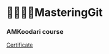﻿# 👨‍👨‍👧‍👧MasteringGit

### AMKoodari course

[Certificate](https://techclass.io/certificate/FKX0B6M4)
